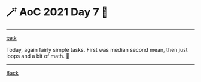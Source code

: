 # :magic_wand: AoC 2021 Day 7 :christmas_tree:

---

[task](https://adventofcode.com/2021/day/7)

Today, again fairly simple tasks. First was median second mean, then just loops and a bit of math. 🧙

---
[Back](/README.md)